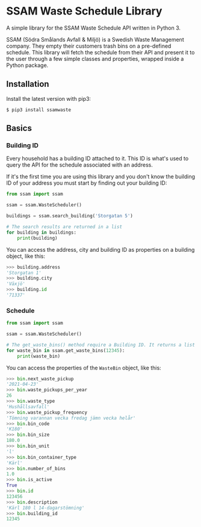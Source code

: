 # SSAM Waste Schedule Library
A simple library for the SSAM Waste Schedule API written in Python 3.

SSAM (Södra Smålands Avfall & Miljö) is a Swedish Waste Management company.
They empty their customers trash bins on a pre-defined schedule. This library
will fetch the schedule from their API and present it to the user through a few simple classes and properties, wrapped inside a Python package.

## Installation
Install the latest version with pip3:
```
$ pip3 install ssamwaste
```

## Basics
### Building ID
Every household has a building ID attached to it. This ID is what's used to query the API for the schedule associated with an address.

If it's the first time you are using this library and you don't know the building ID of your address you must start by finding out your building ID:
```python
from ssam import ssam

ssam = ssam.WasteScheduler()

buildings = ssam.search_building('Storgatan 5')

# The search results are returned in a list
for building in buildings:
    print(building)
```

You can access the address, city and building ID as properties on a building object, like this:
```python
>>> building.address
'Storgatan 1'
>>> building.city
'Växjö'
>>> building.id
'71337'
```

### Schedule
```python
from ssam import ssam

ssam = ssam.WasteScheduler()

# The get_waste_bins() method require a Building ID. It returns a list of WasteBin objects.
for waste_bin in ssam.get_waste_bins(12345):
    print(waste_bin)
```

You can access the properties of the ```WasteBin``` object, like this:
```python
>>> bin.next_waste_pickup
'2021-04-23'
>>> bin.waste_pickups_per_year
26
>>> bin.waste_type
'Hushållsavfall'
>>> bin.waste_pickup_frequency
'Tömning varannan vecka fredag jämn vecka helår'
>>> bin.bin_code
'K180'
>>> bin.bin_size
180.0
>>> bin.bin_unit
'l'
>>> bin.bin_container_type
'Kärl'
>>> bin.number_of_bins
1.0
>>> bin.is_active
True
>>> bin.id
123456
>>> bin.description
'Kärl 180 l 14-dagarstömning'
>>> bin.building_id
12345
```